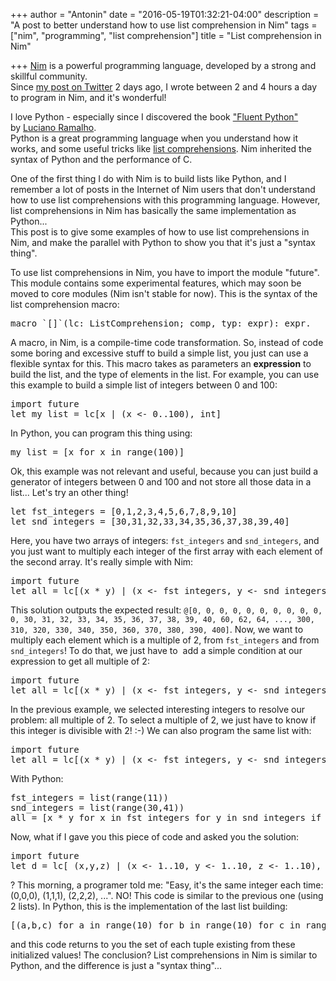 +++
author = "Antonin"
date = "2016-05-19T01:32:21-04:00"
description = "A post to better understand how to use list comprehension in Nim"
tags = ["nim", "programming", "list comprehension"]
title = "List comprehension in Nim"

+++
[Nim](http://nim-lang.org) is a powerful programming language, developed by a strong and skillful community.  
Since [my post on Twitter](https://twitter.com/k0pernicus/status/732358457567780864) 2 days ago, I wrote between 2 and 4 hours a day to program in Nim, and it's wonderful!

I love Python - especially since I discovered the book ["Fluent Python"](http://shop.oreilly.com/product/0636920032519.do) <span class="a-size-small a-color-secondary">by </span><span class="a-size-small a-color-secondary">[Luciano Ramalho](https://github.com/ramalho).  
Python is a great programming language when you understand how it works, and some useful tricks like [list comprehensions](http://www.secnetix.de/olli/Python/list_comprehensions.hawk).</span> Nim inherited the syntax of Python and the performance of C.

One of the first thing I do with Nim is to build lists like Python, and I remember a lot of posts in the Internet of Nim users that don't understand how to use list comprehensions with this programming language. However, list comprehensions in Nim has basically the same implementation as Python...  
This post is to give some examples of how to use list comprehensions in Nim, and make the parallel with Python to show you that it's just a "syntax thing".

To use list comprehensions in Nim, you have to import the module "future". This module contains some experimental features, which may soon be moved to core modules (Nim isn't stable for now). This is the syntax of the list comprehension macro:

<pre><span class="Keyword">macro</span> <span class="Identifier">`[]`</span><span class="Other">(</span><span class="Identifier">lc</span><span class="Other">:</span> <span class="Identifier">ListComprehension</span><span class="Other">;</span> <span class="Identifier">comp</span><span class="Other">,</span> <span class="Identifier">typ</span><span class="Other">:</span> <span class="Identifier">expr</span><span class="Other">)</span><span class="Other">:</span> <span class="Identifier">expr</span>.</pre>

A macro, in Nim, is a compile-time code transformation. So, instead of code some boring and excessive stuff to build a simple list, you just can use a flexible syntax for this. This macro takes as parameters an **expression** to build the list, and the type of elements in the list. For example, you can use this example to build a simple list of integers between 0 and 100:

<pre>import future
let my_list = lc[x | (x <- 0..100), int]
</pre>

In Python, you can program this thing using:

<pre>my_list = [x for x in range(100)]
</pre>

Ok, this example was not relevant and useful, because you can just build a generator of integers between 0 and 100 and not store all those data in a list... Let's try an other thing!

<pre>let fst_integers = [0,1,2,3,4,5,6,7,8,9,10]
let snd_integers = [30,31,32,33,34,35,36,37,38,39,40]
</pre>

Here, you have two arrays of integers: `fst_integers` and `snd_integers`, and you just want to multiply each integer of the first array with each element of the second array. It's really simple with Nim:

<pre>import future
let all = lc[(x * y) | (x <- fst_integers, y <- snd_integers), int].
</pre>

This solution outputs the expected result: `@[0, 0, 0, 0, 0, 0, 0, 0, 0, 0, 0, 30, 31, 32, 33, 34, 35, 36, 37, 38, 39, 40, 60, 62, 64, ..., 300, 310, 320, 330, 340, 350, 360, 370, 380, 390, 400]`. Now, we want to multiply each element which is a multiple of 2, from `fst_integers` and from `snd_integers`! To do that, we just have to  add a simple condition at our expression to get all multiple of 2:

<pre>import future
let all = lc[(x * y) | (x <- fst_integers, y <- snd_integers, x mod 2 == 0 and y mod 2 == 0), int].
</pre>

In the previous example, we selected interesting integers to resolve our problem: all multiple of 2\. To select a multiple of 2, we just have to know if this integer is divisible with 2! :-) We can also program the same list with:

<pre>import future
let all = lc[(x * y) | (x <- fst_integers, y <- snd_integers, x mod 2 == 0, y mod 2 == 0), int].</pre>

With Python:

<pre>fst_integers = list(range(11))
snd_integers = list(range(30,41))
all = [x * y for x in fst_integers for y in snd_integers if (x % 2 == 0 and y % 2 == 0)]</pre>

Now, what if I gave you this piece of code and asked you the solution:

<pre>import future
let d = lc[ (x,y,z) | (x <- 1..10, y <- 1..10, z <- 1..10), tuple[a,b,c:int] ]
</pre>

? This morning, a programer told me: "Easy, it's the same integer each time: (0,0,0), (1,1,1), (2,2,2), ...". NO! This code is similar to the previous one (using 2 lists). In Python, this is the implementation of the last list building:

<pre>[(a,b,c) for a in range(10) for b in range(10) for c in range(10)]
</pre>

and this code returns to you the set of each tuple existing from these initialized values! The conclusion? List comprehensions in Nim is similar to Python, and the difference is just a "syntax thing"...
